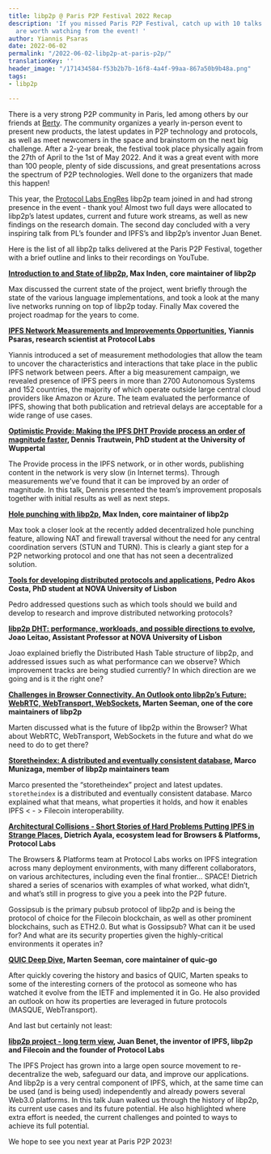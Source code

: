 ```yaml
---
title: libp2p @ Paris P2P Festival 2022 Recap
description: 'If you missed Paris P2P Festival, catch up with 10 talks on libp2p that
  are worth watching from the event! '
author: Yiannis Psaras
date: 2022-06-02
permalink: "/2022-06-02-libp2p-at-paris-p2p/"
translationKey: ''
header_image: "/171434584-f53b2b7b-16f8-4a4f-99aa-867a50b9b48a.png"
tags:
- libp2p

---
```

There is a very strong P2P community in Paris, led among others by our friends at [Berty](https://berty.tech/). The community organizes a yearly in-person event to present new products, the latest updates in P2P technology and protocols, as well as meet newcomers in the space and brainstorm on the next big challenge. After a 2-year break, the festival took place physically again from the 27th of April to the 1st of May 2022. And it was a great event with more than 100 people, plenty of side discussions, and great presentations across the spectrum of P2P technologies. Well done to the organizers that made this happen!

This year, the [Protocol Labs EngRes](https://www.notion.so/PL-EngRes-Public-b5086aea86ed4f81bc7d0721c6935e1e) libp2p team joined in and had strong presence in the event - thank you! Almost two full days were allocated to libp2p’s latest updates, current and future work streams, as well as new findings on the research domain. The second day concluded with a very inspiring talk from PL’s founder and IPFS’s and libp2p’s inventor Juan Benet.

Here is the list of all libp2p talks delivered at the Paris P2P Festival, together with a brief outline and links to their recordings on YouTube.

[**Introduction to and State of libp2p**](https://www.youtube.com/watch?v=Sbd7odDFT1w&list=PLNeNFYqVeWnNy8KdZOdOTlzSkKoBWyfqO&index=3)**, Max Inden, core maintainer of libp2p**

Max discussed the current state of the project, went briefly through the state of the various language implementations, and took a look at the many live networks running on top of libp2p today. Finally Max covered the project roadmap for the years to come.

[**IPFS Network Measurements and Improvements Opportunities**](https://www.youtube.com/watch?v=75ewjnT6B9Y&list=PLNeNFYqVeWnNy8KdZOdOTlzSkKoBWyfqO)**, Yiannis Psaras, research scientist at Protocol Labs**

Yiannis introduced a set of measurement methodologies that allow the team to uncover the characteristics and interactions that take place in the public IPFS network between peers. After a big measurement campaign, we revealed presence of IPFS peers in more than 2700 Autonomous Systems and 152 countries, the majority of which operate outside large central cloud providers like Amazon or Azure. The team evaluated the performance of IPFS, showing that both publication and retrieval delays are acceptable for a wide range of use cases.

[**Optimistic Provide: Making the IPFS DHT Provide process an order of magnitude faster**](https://www.youtube.com/watch?v=wbY-MueAfXg&list=PLNeNFYqVeWnNy8KdZOdOTlzSkKoBWyfqO)**, Dennis Trautwein, PhD student at the University of Wuppertal**

The Provide process in the IPFS network, or in other words, publishing content in the network is very slow (in Internet terms). Through measurements we’ve found that it can be improved by an order of magnitude. In this talk, Dennis presented the team’s improvement proposals together with initial results as well as next steps.

[**Hole punching with libp2p**](https://www.youtube.com/watch?v=MCEEMrIRks8&list=PLNeNFYqVeWnNy8KdZOdOTlzSkKoBWyfqO)**, Max Inden, core maintainer of libp2p**

Max took a closer look at the recently added decentralized hole punching feature, allowing NAT and firewall traversal without the need for any central coordination servers (STUN and TURN). This is clearly a giant step for a P2P networking protocol and one that has not seen a decentralized solution.

[**Tools for developing distributed protocols and applications**](https://www.youtube.com/watch?v=MvyyuMxsKqk&list=PLNeNFYqVeWnNy8KdZOdOTlzSkKoBWyfqO)**, Pedro Akos Costa, PhD student at NOVA University of Lisbon**

Pedro addressed questions such as which tools should we build and develop to research and improve distributed networking protocols?

[**libp2p DHT: performance, workloads, and possible directions to evolve**](https://www.youtube.com/watch?v=RPO1zCqsxY0&list=PLNeNFYqVeWnNy8KdZOdOTlzSkKoBWyfqO)**, Joao Leitao, Assistant Professor at NOVA University of Lisbon**

Joao explained briefly the Distributed Hash Table structure of libp2p, and addressed issues such as what performance can we observe? Which improvement tracks are being studied currently? In which direction are we going and is it the right one?

[**Challenges in Browser Connectivity. An Outlook onto libp2p’s Future: WebRTC, WebTransport, WebSockets**](https://www.youtube.com/watch?v=aXYUw9tikaQ&list=PLNeNFYqVeWnNy8KdZOdOTlzSkKoBWyfqO)**, Marten Seeman, one of the core maintainers of libp2p**

Marten discussed what is the future of libp2p within the Browser? What about WebRTC, WebTransport, WebSockets in the future and what do we need to do to get there?

[**Storetheindex: A distributed and eventually consistent database**](https://www.youtube.com/watch?v=rsmP7888ruk&list=PLNeNFYqVeWnNy8KdZOdOTlzSkKoBWyfqO)**, Marco Munizaga, member of libp2p maintainers team**

Marco presented the “storetheindex” project and latest updates. `storetheindex` is a distributed and eventually consistent database. Marco explained what that means, what properties it holds, and how it enables IPFS < - > Filecoin interoperability.

[**Architectural Collisions - Short Stories of Hard Problems Putting IPFS in Strange Places**](https://www.youtube.com/watch?v=pfX8S7yKSCE&list=PLNeNFYqVeWnNy8KdZOdOTlzSkKoBWyfqO)**, Dietrich Ayala, ecosystem lead for Browsers & Platforms, Protocol Labs**

The Browsers & Platforms team at Protocol Labs works on IPFS integration across many deployment environments, with many different collaborators, on various architectures, including even the final frontier… SPACE! Dietrich shared a series of scenarios with examples of what worked, what didn’t, and what’s still in progress to give you a peek into the P2P future.

Gossipsub is the primary pubsub protocol of libp2p and is being the protocol of choice for the Filecoin blockchain, as well as other prominent blockchains, such as ETH2.0. But what is Gossipsub? What can it be used for? And what are its security properties given the highly-critical environments it operates in?

[**QUIC Deep Dive**](https://www.youtube.com/watch?v=6SyDP7xKqZk&list=PLNeNFYqVeWnNy8KdZOdOTlzSkKoBWyfqO)**, Marten Seeman, core maintainer of quic-go**

After quickly covering the history and basics of QUIC, Marten speaks to some of the interesting corners of the protocol as someone who has watched it evolve from the IETF and implemented it in Go. He also provided an outlook on how its properties are leveraged in future protocols (MASQUE, WebTransport).

And last but certainly not least:

[**libp2p project - long term view**](https://www.youtube.com/watch?v=jH9BkLTxhp8&list=PLX9e-uG608s9IC5avTGGkF-c7XJ7IUO_X&index=3)**, Juan Benet, the inventor of IPFS, libp2p and Filecoin and the founder of Protocol Labs**

The IPFS Project has grown into a large open source movement to re-decentralize the web, safeguard our data, and improve our applications. And libp2p is a very central component of IPFS, which, at the same time can be used (and is being used) independently and already powers several Web3.0 platforms. In this talk Juan walked us through the history of libp2p, its current use cases and its future potential. He also highlighted where extra effort is needed, the current challenges and pointed to ways to achieve its full potential.

We hope to see you next year at Paris P2P 2023!